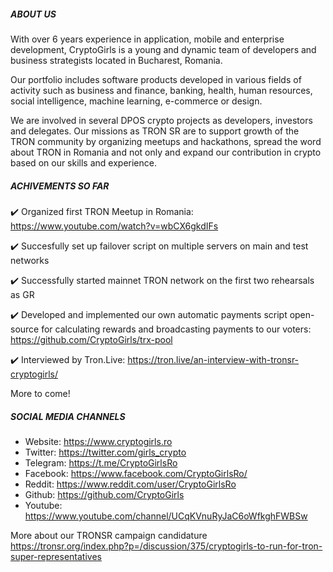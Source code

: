 ##### ABOUT US

With over 6 years experience in application, mobile and enterprise development, CryptoGirls is a young and dynamic team of developers and business strategists located in Bucharest, Romania.

Our portfolio includes software products developed in various fields of activity such as business and finance, banking, health, human resources, social intelligence, machine learning, e-commerce or design.

We are involved in several DPOS crypto projects as developers, investors and delegates. Our missions as TRON SR are to support growth of the TRON community by organizing meetups and hackathons, spread the word about TRON in Romania and not only and expand our contribution in crypto based on our skills and experience.


##### ACHIVEMENTS SO FAR

:heavy_check_mark: Organized first TRON Meetup in Romania: https://www.youtube.com/watch?v=wbCX6gkdIFs

:heavy_check_mark: Succesfully set up failover script on multiple servers on main and test networks

:heavy_check_mark: Successfully started mainnet TRON network on the first two rehearsals as GR

:heavy_check_mark: Developed and implemented our own automatic payments script open-source for calculating rewards and broadcasting payments to our voters: https://github.com/CryptoGirls/trx-pool

:heavy_check_mark: Interviewed by Tron.Live: https://tron.live/an-interview-with-tronsr-cryptogirls/

More to come!


##### SOCIAL MEDIA CHANNELS

- Website: https://www.cryptogirls.ro
- Twitter: https://twitter.com/girls_crypto
- Telegram: https://t.me/CryptoGirlsRo
- Facebook: https://www.facebook.com/CryptoGirlsRo/
- Reddit: https://www.reddit.com/user/CryptoGirlsRo
- Github: https://github.com/CryptoGirls
- Youtube: https://www.youtube.com/channel/UCqKVnuRyJaC6oWfkghFWBSw



More about our TRONSR campaign candidature
https://tronsr.org/index.php?p=/discussion/375/cryptogirls-to-run-for-tron-super-representatives
